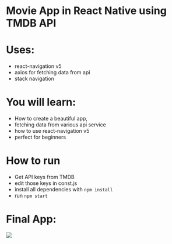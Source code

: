 # Movie App in React Native using TMDB API

# Uses:

- react-navigation v5
- axios for fetching data from api
- stack navigation

# You will learn:

- How to create a beautiful app,
- fetching data from various api service
- how to use react-navigation v5
- perfect for beginners

# How to run

- Get API keys from TMDB
- edit those keys in const.js
- install all dependencies with `npm install`
- run `npm start`

# Final App:

![](assets/screen.gif)
